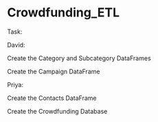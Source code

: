# Crowdfunding_ETL
Task:

David:

Create the Category and Subcategory DataFrames

Create the Campaign DataFrame

Priya:

Create the Contacts DataFrame

Create the Crowdfunding Database

